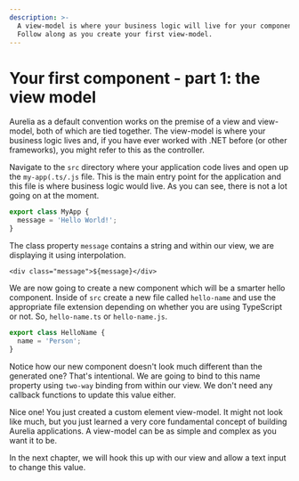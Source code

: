 ```yaml
---
description: >-
  A view-model is where your business logic will live for your components.
  Follow along as you create your first view-model.
---
```


# Your first component - part 1: the view model

Aurelia as a default convention works on the premise of a view and view-model, both of which are tied together. The view-model is where your business logic lives and, if you have ever worked with .NET before \(or other frameworks\), you might refer to this as the controller.

Navigate to the `src` directory where your application code lives and open up the `my-app(.ts/.js` file. This is the main entry point for the application and this file is where business logic would live. As you can see, there is not a lot going on at the moment.

```typescript
export class MyApp {
  message = 'Hello World!';
}
```

The class property `message` contains a string and within our view, we are displaying it using interpolation.

```markup
<div class="message">${message}</div>
```

We are now going to create a new component which will be a smarter hello component. Inside of `src` create a new file called `hello-name` and use the appropriate file extension depending on whether you are using TypeScript or not. So, `hello-name.ts` or `hello-name.js`.

```typescript
export class HelloName {
  name = 'Person';
}
```

Notice how our new component doesn't look much different than the generated one? That's intentional. We are going to bind to this name property using `two-way` binding from within our view. We don't need any callback functions to update this value either.

Nice one! You just created a custom element view-model. It might not look like much, but you just learned a very core fundamental concept of building Aurelia applications. A view-model can be as simple and complex as you want it to be.

In the next chapter, we will hook this up with our view and allow a text input to change this value.

